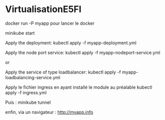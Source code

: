 # VirtualisationE5FI

docker run -P myapp pour lancer le docker

minikube start

Apply the deployment: 
    kubectl apply -f myapp-deployment.yml

Apply the node port service: 
    kubectl apply -f myapp-nodeport-service.yml

or

Apply the service of type loadbalancer: 
    kubectl apply -f myapp-loadbalancing-service.yml

Apply le fichier ingress en ayant installé le module au préalable
    kubectl apply -f ingress.yml

Puis :
minikube tunnel

enfin, via un navigateur :
http://myapp.info